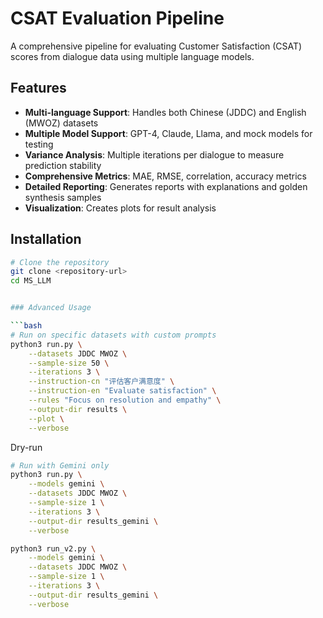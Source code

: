 # CSAT Evaluation Pipeline

A comprehensive pipeline for evaluating Customer Satisfaction (CSAT) scores from dialogue data using multiple language models.

## Features

- **Multi-language Support**: Handles both Chinese (JDDC) and English (MWOZ) datasets
- **Multiple Model Support**: GPT-4, Claude, Llama, and mock models for testing
- **Variance Analysis**: Multiple iterations per dialogue to measure prediction stability
- **Comprehensive Metrics**: MAE, RMSE, correlation, accuracy metrics
- **Detailed Reporting**: Generates reports with explanations and golden synthesis samples
- **Visualization**: Creates plots for result analysis

## Installation

```bash
# Clone the repository
git clone <repository-url>
cd MS_LLM


### Advanced Usage

```bash
# Run on specific datasets with custom prompts
python3 run.py \
    --datasets JDDC MWOZ \
    --sample-size 50 \
    --iterations 3 \
    --instruction-cn "评估客户满意度" \
    --instruction-en "Evaluate satisfaction" \
    --rules "Focus on resolution and empathy" \
    --output-dir results \
    --plot \
    --verbose
```

Dry-run
```bash
# Run with Gemini only
python3 run.py \
    --models gemini \
    --datasets JDDC MWOZ \
    --sample-size 1 \
    --iterations 3 \
    --output-dir results_gemini \
    --verbose
```

```bash
python3 run_v2.py \
    --models gemini \
    --datasets JDDC MWOZ \
    --sample-size 1 \
    --iterations 3 \
    --output-dir results_gemini \
    --verbose
```